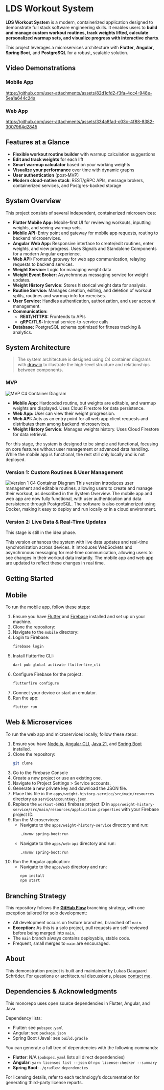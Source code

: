 # LDS Workout System
**LDS Workout System** is a modern, containerized application designed to demonstrate full stack software engineering skills. It enables users to **build and manage custom workout routines, track weights lifted, calculate personalized warmup sets, and visualize progress with interactive charts**.

This project leverages a microservices architecture with **Flutter**, **Angular**, **Spring Boot**, and **PostgreSQL** for a robust, scalable solution.

## Video Demonstrations

### Mobile App
https://github.com/user-attachments/assets/82d1cfd2-f3fa-4cc4-948e-5ea1a644c24a

### Web App
https://github.com/user-attachments/assets/334a8fad-c03c-4f88-8382-3007964d2845

## Features at a Glance

- **Flexible workout routine builder** with warmup calculation suggestions
- **Edit and track weights** for each lift
- **Smart warmup calculator** based on your working weights
- **Visualize your performance** over time with dynamic graphs
- **User authentication** (post-MVP)
- **Modern cloud-native stack**: REST/gRPC APIs, message brokers, containerized services, and Postgres-backed storage

## System Overview

This project consists of several independent, containerized microservices:

- **Flutter Mobile App:** Mobile-first UI for reviewing workouts, inputting weights, and seeing warmup sets.
- **Mobile API:** Entry point and gateway for mobile app requests, routing to backend microservices.
- **Angular Web App:** Responsive interface to create/edit routines, enter weights, and view progress. Uses Signals and Standalone Components for a modern Angular experience.
- **Web API:** Frontend gateway for web app communication, relaying requests to backend services.
- **Weight Service:** Logic for managing weight data.
- **Weight Event Broker:** Asynchronous messaging service for weight updates.
- **Weight History Service:** Stores historical weight data for analysis.
- **Routine Service:** Manages creation, editing, and deletion of workout splits, routines and warmup info for exercises.
- **User Service:** Handles authentication, authorization, and user account management.
- **Communication:**  
  - **REST/HTTPS:** Frontends to APIs  
  - **gRPC/TLS:** Internal service-to-service calls
- **Database:** PostgreSQL schema optimized for fitness tracking & analytics.

## System Architecture

> The system architecture is designed using C4 container diagrams with [draw.io](draw.io) to illustrate the high-level structure and relationships between components.

### MVP
![MVP C4 Container Diagram](docs/mvp-container-diagram.svg)
- **Mobile App:** Hardcoded routine, but weights are editable, and warmup weights are displayed. Uses Cloud Firestore for data persistence.
- **Web App:** User can view their weight progression.
- **Web API:** Acts as an entry point for all web app client requests and distributes them among backend microservices.
- **Weight History Service:** Manages weights history. Uses Cloud Firestore for data retrieval.

For this stage, the system is designed to be simple and functional, focusing on core features without user management or advanced data handling. While the mobile app is functional, the rest still only locally and is not deployed.

### Version 1: Custom Routines & User Management
![Version 1 C4 Container Diagram](docs/v1-container-diagram.svg)
This version introduces user management and editable routines, allowing users to create and manage their workout, as described in the System Overview. The mobile app and web app are now fully functional, with user authentication and data persistence through PostgreSQL. The software is also containerized using Docker, making it easy to deploy and run locally or in a cloud environment.

### Version 2: Live Data & Real-Time Updates
This stage is still in the idea phase.

This version enhances the system with live data updates and real-time synchronization across devices. It introduces WebSockets and asynchronous messaging for real-time communication, allowing users to see changes in their workout data instantly. The mobile app and web app are updated to reflect these changes in real time.

## Getting Started

## Mobile
To run the mobile app, follow these steps:
1. Ensure you have [Flutter](https://docs.flutter.dev/get-started/install) and [Firebase](https://firebase.google.com/docs/flutter/setup) installed and set up on your machine.
2. Clone the repository:
3. Navigate to the `mobile` directory:
4. Login to Firebase:
   ```bash
   firebase login
   ```
5. Install flutterfire CLI:
    ```bash
    dart pub global activate flutterfire_cli
    ```
6. Configure Firebase for the project:
    ```bash
    flutterfire configure
    ```
7. Connect your device or start an emulator.
8. Run the app:
   ```bash
   flutter run
   ```

## Web & Microservices
To run the web app and microservices locally, follow these steps:
1. Ensure you have [Node.js](https://nodejs.org/), [Angular CLI](https://angular.io/cli), [Java 21](https://www.oracle.com/java/technologies/javase/jdk21-archive-downloads.html), and [Spring Boot](https://spring.io/projects/spring-boot) installed.
2. Clone the repository:
   ```bash
   git clone
   ```
3. Go to the Firebase Console
4. Create a new project or use an existing one.
5. Navigate to Project Settings > Service accounts.
6. Generate a new private key and download the JSON file.
7. Place this file in the `apps/weight-history-service/src/main/resources` directory as `serviceAccountKey.json`.
8. Replace the `workout-68651` firebase project ID in `apps/weight-history-service/src/main/resources/application.properties` with your Firebase project ID.
3. Run the Microservices:
   - Navigate to the `apps/weight-history-service` directory and run:
     ```bash
     ./mvnw spring-boot:run
     ```
   - Navigate to the `apps/web-api` directory and run:
     ```bash
     ./mvnw spring-boot:run
     ```
4. Run the Angular application:
   - Navigate to the `apps/web` directory and run:
     ```bash
     npm install
     npm start
     ```

## Branching Strategy

This repository follows the **[GitHub Flow](https://docs.github.com/en/get-started/quickstart/github-flow)** branching strategy, with one exception tailored for solo development:

- All development occurs on feature branches, branched off `main`.
- **Exception:** As this is a solo project, pull requests are self-reviewed before being merged into `main`.
- The `main` branch always contains deployable, stable code.
- Frequent, small merges to `main` are encouraged.


## About
This demonstration project is built and maintained by Lukas Daugaard Schröder. For questions or architectural discussions, please [contact me](https://www.linkedin.com/in/lukas-daugaard-schroeder).

## Dependencies & Acknowledgments

This monorepo uses open source dependencies in Flutter, Angular, and Java. 

Dependency lists:
- Flutter: see `pubspec.yaml` 
- Angular: see `package.json`
- Spring Boot (Java): see `build.gradle`

You can generate a full tree of dependencies with the following commands:

- **Flutter**: N/A (`pubspec.yaml` lists all direct dependencies)
- **Angular**: `yarn licenses list --json` or `npx license-checker --summary`
- **Spring Boot**: `./gradlew dependencies`

For licensing details, refer to each technology’s documentation for generating third-party license reports.
